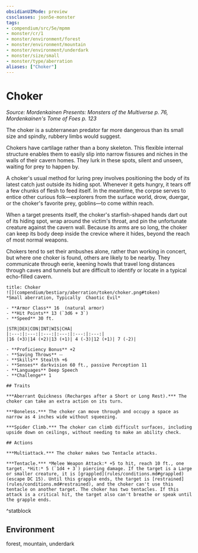 ```yaml
---
obsidianUIMode: preview
cssclasses: json5e-monster
tags:
- compendium/src/5e/mpmm
- monster/cr/1
- monster/environment/forest
- monster/environment/mountain
- monster/environment/underdark
- monster/size/small
- monster/type/aberration
aliases: ["Choker"]
---
```

# Choker
*Source: Mordenkainen Presents: Monsters of the Multiverse p. 76, Mordenkainen's Tome of Foes p. 123*  

The choker is a subterranean predator far more dangerous than its small size and spindly, rubbery limbs would suggest.

Chokers have cartilage rather than a bony skeleton. This flexible internal structure enables them to easily slip into narrow fissures and niches in the walls of their cavern homes. They lurk in these spots, silent and unseen, waiting for prey to happen by.

A choker's usual method for luring prey involves positioning the body of its latest catch just outside its hiding spot. Whenever it gets hungry, it tears off a few chunks of flesh to feed itself. In the meantime, the corpse serves to entice other curious folk—explorers from the surface world, drow, duergar, or the choker's favorite prey, goblins—to come within reach.

When a target presents itself, the choker's starfish-shaped hands dart out of its hiding spot, wrap around the victim's throat, and pin the unfortunate creature against the cavern wall. Because its arms are so long, the choker can keep its body deep inside the crevice where it hides, beyond the reach of most normal weapons.

Chokers tend to set their ambushes alone, rather than working in concert, but where one choker is found, others are likely to be nearby. They communicate through eerie, keening howls that travel long distances through caves and tunnels but are difficult to identify or locate in a typical echo-filled cavern.

```ad-statblock
title: Choker
![](compendium/bestiary/aberration/token/choker.png#token)
*Small aberration, Typically  Chaotic Evil*

- **Armor Class** 16  (natural armor)
- **Hit Points** 13 (`3d6 + 3`)
- **Speed** 30 ft.

|STR|DEX|CON|INT|WIS|CHA|
|:---:|:---:|:---:|:---:|:---:|:---:|
|16 (+3)|14 (+2)|13 (+1)| 4 (-3)|12 (+1)| 7 (-2)|

- **Proficiency Bonus** +2
- **Saving Throws** ⏤
- **Skills** Stealth +6
- **Senses** darkvision 60 ft., passive Perception 11
- **Languages** Deep Speech
- **Challenge** 1

## Traits

***Aberrant Quickness (Recharges after a Short or Long Rest).*** The choker can take an extra action on its turn.

***Boneless.*** The choker can move through and occupy a space as narrow as 4 inches wide without squeezing.

***Spider Climb.*** The choker can climb difficult surfaces, including upside down on ceilings, without needing to make an ability check.

## Actions

***Multiattack.*** The choker makes two Tentacle attacks.

***Tentacle.*** *Melee Weapon Attack:* +5 to hit, reach 10 ft., one target. *Hit:* 5 (`1d4 + 3`) piercing damage. If the target is a Large or smaller creature, it is [grappled](rules/conditions.md#grappled) (escape DC 15). Until this grapple ends, the target is [restrained](rules/conditions.md#restrained), and the choker can't use this tentacle on another target. The choker has two tentacles. If this attack is a critical hit, the target also can't breathe or speak until the grapple ends.
```
^statblock

## Environment

forest, mountain, underdark